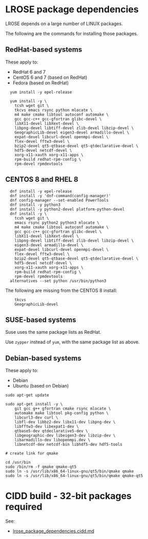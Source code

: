 # LROSE package dependencies

LROSE depends on a large number of LINUX packages.

The following are the commands for installing those packages.

## RedHat-based systems

These apply to:

  * RedHat 6 and 7
  * CentOS 6 and 7 (based on RedHat)
  * Fedora (based on RedHat)

```
  yum install -y epel-release

  yum install -y \
    tcsh wget git \
    tkcvs emacs rsync python mlocate \
    m4 make cmake libtool autoconf automake \
    gcc gcc-c++ gcc-gfortran glibc-devel \
    libX11-devel libXext-devel \
    libpng-devel libtiff-devel zlib-devel libzip-devel \
    GeographicLib-devel eigen3-devel armadillo-devel \
    expat-devel libcurl-devel openmpi-devel \
    flex-devel fftw3-devel \
    bzip2-devel qt5-qtbase-devel qt5-qtdeclarative-devel \
    hdf5-devel netcdf-devel \
    xorg-x11-xauth xorg-x11-apps \
    rpm-build redhat-rpm-config \
    rpm-devel rpmdevtools
```

## CENTOS 8 and RHEL 8

```
  dnf install -y epel-release
  dnf install -y 'dnf-command(config-manager)'
  dnf config-manager --set-enabled PowerTools
  dnf install -y python3
  dnf install -y python2-devel platform-python-devel
  dnf install -y \
    tcsh wget git \
    emacs rsync python2 python3 mlocate \
    m4 make cmake libtool autoconf automake \
    gcc gcc-c++ gcc-gfortran glibc-devel \
    libX11-devel libXext-devel \
    libpng-devel libtiff-devel zlib-devel libzip-devel \
    eigen3-devel armadillo-devel \
    expat-devel libcurl-devel openmpi-devel \
    flex-devel fftw3-devel \
    bzip2-devel qt5-qtbase-devel qt5-qtdeclarative-devel \
    hdf5-devel netcdf-devel \
    xorg-x11-xauth xorg-x11-apps \
    rpm-build redhat-rpm-config \
    rpm-devel rpmdevtools
  alternatives --set python /usr/bin/python3
```

The following are missing from the CENTOS 8 install:

```
    tkcvs
    GeographicLib-devel
```

## SUSE-based systems

Suse uses the same package lists as RedHat.

Use ```zypper``` instead of ```yum```, with the same package list as above.

## Debian-based systems

These apply to:

  * Debian
  * Ubuntu (based on Debian)

```
sudo apt-get update 

sudo apt-get install -y \
    git gcc g++ gfortran cmake rsync mlocate \
    automake make libtool pkg-config python \
    libcurl3-dev curl \
    libfl-dev libbz2-dev libx11-dev libpng-dev \
    libfftw3-dev libexpat1-dev \
    qtbase5-dev qtdeclarative5-dev \
    libgeographic-dev libeigen3-dev libzip-dev \
    libarmadillo-dev libopenmpi.dev \
    libnetcdf-dev netcdf-bin libhdf5-dev hdf5-tools

# create link for qmake

cd /usr/bin
sudo /bin/rm -f qmake qmake-qt5
sudo ln -s /usr/lib/x86_64-linux-gnu/qt5/bin/qmake qmake
sudo ln -s /usr/lib/x86_64-linux-gnu/qt5/bin/qmake qmake-qt5
```

# CIDD build - 32-bit packages required

See:

* [lrose_package_dependencies.cidd.md](./lrose_package_dependencies.cidd.md)

